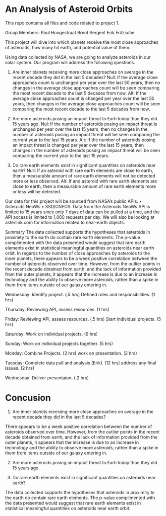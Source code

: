 # An Analysis of Asteroid Orbits
This repo contains all files and code related to project 1.

Group Members: Paul Hoogestraat Brent Sergent Erik Fritzsche

This project will dive into which planets receive the most close approaches of asteroids, how many hit earth, and potential value of them.

Using data collected by NASA, we are going to analyze asteroids in our solar system. Our program will address the following questions.

1. Are inner planets receiving more close approaches on average in the recent decade they did in the last 5 decades? 
Null: If the average close approaches count is unchanged per year over the last 50 years, then no changes in the average close approaches count will be seen comparing the most recent decade to the last 5 decades from now.
Alt: If the average close approaches count is changed per year over the last 50 years, then changes in the average close approaches count will be seen comparing the most recent decade to the last 5 decades from now.

2. Are more asteroids posing an impact threat to Earh today than they did 15 years ago.
Nul: If the number of asteroids posing an impact threat is unchanged per year over the last 15 years, then no changes in the number of asteroids posing an impact threat will be seen comparing the current year to the last 15 years.
Alt: If the number of asteroids posing an impact threat is changed per year over the last 15 years, then changes in the number of asteroids posing an impact threat will be seen comparing the current year to the last 15 years.

3. Do rare earth elements exist in significant quantities on asteroids near earth? 
Null: If an asteroid with rare earth elements are close to earth, then a measurable amount of rare earth elements will not be detected more or less observed. 
Alt: If and asteroid with rare earth elements are close to earth, then a measurable amount of rare earth elements more or less will be detected.

Our data for this project will be sourced from NASA’s public APIs. • Asteroids NeoWs • SSD/CNEOS. Data from the Asteroids NeoWs API is limited to 15 years since only 7 days of data can be pulled at a time, and the API access is limited to 1,000 requests per day. We will also be looking at asterlink.com for information related to near-earth objects.

Summary
The data collected supports the hypotheses that asteroids in proximity to the earth do contain rare earth elements. The p-value complimented with the data presented would suggest that rare earth elements exist in statistical meaningful quantities on asteroids near earth orbit.
In regards to the number of close approaches by asteroids to the inner planets, there appears to be a week positive correlation between the number of asteroids observed over time. However, from the outlier points in the recent decade obtained from earth, and the lack of information provided from the outer planets, it appears that the increase is due to an increase in technology and the ability to observe more asteroids, rather than a spike in them from items outside of our galaxy entering in.


Wednesday: Identify project. (.5 hrs) Defined roles and responsibilities. (1 hrs)

Thursday:
Reviewing API, assess resources. (1 hrs)

Friday: Reviewing API, assess resources. (.5 hrs) Start Individual projects. (5 hrs)

Saturday: Work on Individual projects. (6 hrs)

Sunday: Work on Individual projects together. (5 hrs)

Monday: Combine Projects. (2 hrs) work on presentation. (2 hrs)

Tuesday: Complete data pull and analysis (Erik). (12 hrs) address any final issues. (2 hrs)

Wednesday: Deliver presentaion. (.2 hrs)

# Concusion

1. Are inner planets receiving more close approaches on average in the recent decade they did in the last 5 decades?

There appears to be a week positive correlation between the number of asteroids observed over time. However, from the outlier points in the recent decade obtained from earth, and the lack of information provided from the outer planets, it appears that the increase is due to an increase in technology and the ability to observe more asteroids, rather than a spike in them from items outside of our galaxy entering in.


2. Are more asteroids posing an impact threat to Earh today than they did 15 years ago.



3. Do rare earth elements exist in significant quantities on asteroids near earth? 

The data collected supports the hypotheses that asteroids in proximity to the earth do contain rare earth elements. The p-value complimented with the data presented would suggest that rare earth elements exist in statistical meaningful quantities on asteroids near earth orbit.